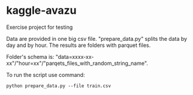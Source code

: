 # kaggle-avazu

Exercise project for testing

Data are provided in one big csv file. 
"prepare_data.py" splits the data by day and by hour.
The results are folders with parquet files.

Folder's schema is:
"data=xxxx-xx-xx"/"hour=xx"/"parqets_files_with_random_string_name".

To run the script use command:
```
python prepare_data.py --file train.csv
```
